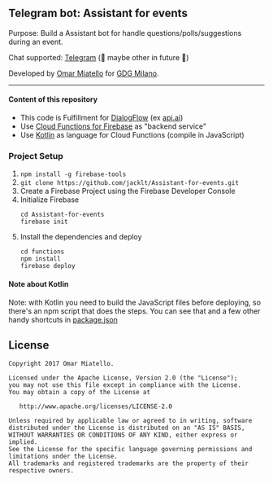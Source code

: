 ## Telegram bot: Assistant for events

Purpose: Build a Assistant bot for handle questions/polls/suggestions during an event.

Chat supported: [Telegram](https://telegram.org) (🚧 maybe other in future 🚧)

Developed by [Omar Miatello](https://google.com/+OmarMiatello) for [GDG Milano](http://www.gdgmilano.it).

---

#### Content of this repository
- This code is Fulfillment for [DialogFlow](https://dialogflow.com/) (ex [api.ai](https://www.api.ai))
- Use
[Cloud Functions for Firebase](https://firebase.google.com/products/functions) as "backend service"
- Use
[Kotlin](https://www.kotlinlang.org/) as language for Cloud Functions (compile in JavaScript)


### Project Setup

1. `npm install -g firebase-tools`
2. `git clone https://github.com/jacklt/Assistant-for-events.git`
3. Create a Firebase Project using the Firebase Developer Console
4. Initialize Firebase
   ```
   cd Assistant-for-events
   firebase init
   ```
5. Install the dependencies and deploy
   ```
   cd functions
   npm install
   firebase deploy
   ```
   
#### Note about Kotlin
Note: with Kotlin you need to build the JavaScript files before
deploying, so there's an npm script that does the steps.  You can see
that and a few other handy shortcuts in [package.json](functions/package.json)


## License

    Copyright 2017 Omar Miatello.

    Licensed under the Apache License, Version 2.0 (the "License");
    you may not use this file except in compliance with the License.
    You may obtain a copy of the License at

       http://www.apache.org/licenses/LICENSE-2.0

    Unless required by applicable law or agreed to in writing, software
    distributed under the License is distributed on an "AS IS" BASIS,
    WITHOUT WARRANTIES OR CONDITIONS OF ANY KIND, either express or implied.
    See the License for the specific language governing permissions and
    limitations under the License.
    All trademarks and registered trademarks are the property of their respective owners.